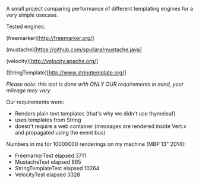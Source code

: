 A small project comparing performance of different templating engines for a very simple usecase.

Tested engines:

(freemarker)[http://freemarker.org/]

(mustache)[https://github.com/spullara/mustache.java]

(velocity)[http://velocity.apache.org/]

(StringTemplate)[http://www.stringtemplate.org/]


_Please note: this test is done with ONLY OUR requirements in mind, your mileage may vary_

Our requirements were:

- Renders plain text templates (that's why we didn't use thymeleaf)
- uses templates from String
- doesn't require a web container (messages are rendered inside Vert.x and propagated using the event bus)


Numbers in ms for 10000000 renderings on my machine (MBP 13" 2014):

- FreemarkerTest elapsed 3711
- MustacheTest elapsed 865
- StringTemplateTest elapsed 10264
- VelocityTest elapsed 3328
